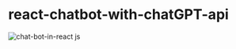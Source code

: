 # react-chatbot-with-chatGPT-api

![chat-bot-in-react js](https://github.com/waseem567/react-chatbot-with-chatGPT-api/assets/90834559/5e43988e-8ba7-484c-aca0-32af0e99a28f)

